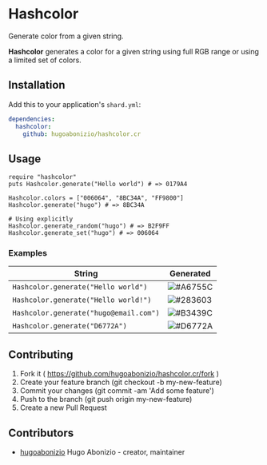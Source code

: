 # Hashcolor

  Generate color from a given string.

  **Hashcolor** generates a color for a given string using full RGB range or using a limited set of colors.

## Installation

Add this to your application's `shard.yml`:

```yaml
dependencies:
  hashcolor:
    github: hugoabonizio/hashcolor.cr
```

## Usage

```crystal
require "hashcolor"
puts Hashcolor.generate("Hello world") # => 0179A4

Hashcolor.colors = ["006064", "8BC34A", "FF9800"]
Hashcolor.generate("hugo") # => 8BC34A

# Using explicitly
Hashcolor.generate_random("hugo") # => B2F9FF
Hashcolor.generate_set("hugo") # => 006064
```

### Examples
|String|Generated|
|---|---|
|```Hashcolor.generate("Hello world")```|![#A6755C](https://placehold.it/15/A6755C/000000?text=+)|
|```Hashcolor.generate("Hello world!")```|![#283603](https://placehold.it/15/283603/000000?text=+)|
|```Hashcolor.generate("hugo@email.com")```|![#B3439C](https://placehold.it/15/B3439C/000000?text=+)|
|```Hashcolor.generate("D6772A")```|![#D6772A](https://placehold.it/15/D6772A/000000?text=+)|

## Contributing

1. Fork it ( https://github.com/hugoabonizio/hashcolor.cr/fork )
2. Create your feature branch (git checkout -b my-new-feature)
3. Commit your changes (git commit -am 'Add some feature')
4. Push to the branch (git push origin my-new-feature)
5. Create a new Pull Request

## Contributors

- [hugoabonizio](https://github.com/hugoabonizio) Hugo Abonizio - creator, maintainer
